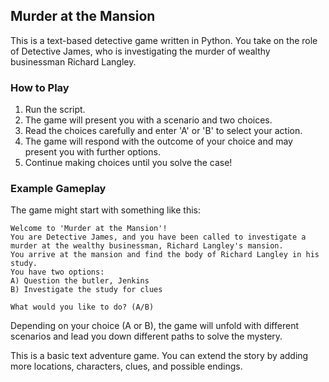 ## Murder at the Mansion

This is a text-based detective game written in Python. You take on the role of Detective James, who is investigating the murder of wealthy businessman Richard Langley. 

### How to Play

1. Run the script.
2. The game will present you with a scenario and two choices.
3. Read the choices carefully and enter 'A' or 'B' to select your action.
4. The game will respond with the outcome of your choice and may present you with further options.
5. Continue making choices until you solve the case!

### Example Gameplay

The game might start with something like this:

```
Welcome to 'Murder at the Mansion'!
You are Detective James, and you have been called to investigate a murder at the wealthy businessman, Richard Langley's mansion.
You arrive at the mansion and find the body of Richard Langley in his study.
You have two options:
A) Question the butler, Jenkins
B) Investigate the study for clues

What would you like to do? (A/B)
```

Depending on your choice (A or B), the game will unfold with different scenarios and lead you down different paths to solve the mystery.

This is a basic text adventure game. You can extend the story by adding more locations, characters, clues, and possible endings. 

